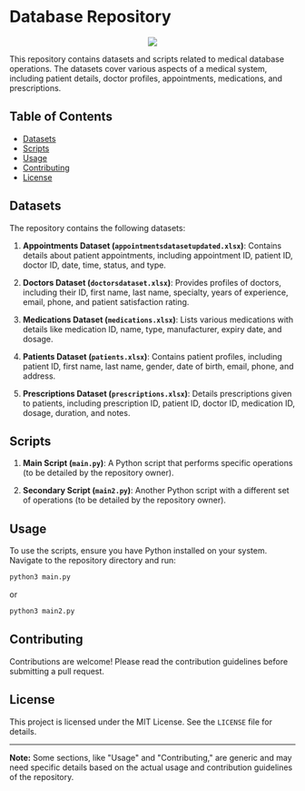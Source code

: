 
# Database Repository
<div align=center>
  <img src="https://github.com/sunami09/Database/assets/66564001/c108c24c-0018-4d02-9e1c-f620a44344b9">
</div>

This repository contains datasets and scripts related to medical database operations. The datasets cover various aspects of a medical system, including patient details, doctor profiles, appointments, medications, and prescriptions.

## Table of Contents

- [Datasets](#datasets)
- [Scripts](#scripts)
- [Usage](#usage)
- [Contributing](#contributing)
- [License](#license)

## Datasets

The repository contains the following datasets:

1. **Appointments Dataset (`appointmentsdatasetupdated.xlsx`)**: Contains details about patient appointments, including appointment ID, patient ID, doctor ID, date, time, status, and type.

2. **Doctors Dataset (`doctorsdataset.xlsx`)**: Provides profiles of doctors, including their ID, first name, last name, specialty, years of experience, email, phone, and patient satisfaction rating.

3. **Medications Dataset (`medications.xlsx`)**: Lists various medications with details like medication ID, name, type, manufacturer, expiry date, and dosage.

4. **Patients Dataset (`patients.xlsx`)**: Contains patient profiles, including patient ID, first name, last name, gender, date of birth, email, phone, and address.

5. **Prescriptions Dataset (`prescriptions.xlsx`)**: Details prescriptions given to patients, including prescription ID, patient ID, doctor ID, medication ID, dosage, duration, and notes.

## Scripts

1. **Main Script (`main.py`)**: A Python script that performs specific operations (to be detailed by the repository owner).

2. **Secondary Script (`main2.py`)**: Another Python script with a different set of operations (to be detailed by the repository owner).

## Usage

To use the scripts, ensure you have Python installed on your system. Navigate to the repository directory and run:

```bash
python3 main.py
```

or

```bash
python3 main2.py
```

## Contributing

Contributions are welcome! Please read the contribution guidelines before submitting a pull request.

## License

This project is licensed under the MIT License. See the `LICENSE` file for details.

---

**Note:** Some sections, like "Usage" and "Contributing," are generic and may need specific details based on the actual usage and contribution guidelines of the repository.
